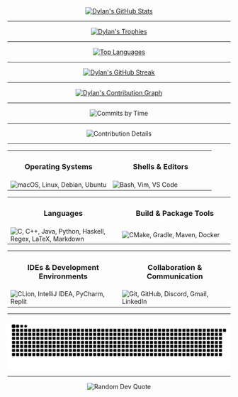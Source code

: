 <div align="center">
  <a href="https://github.com/dhodgson615">
    <img src="https://github-readme-stats.vercel.app/api?username=dhodgson615&show_icons=true&theme=gruvbox&count_private=true&include_all_commits=true" alt="Dylan's GitHub Stats" />
  </a>
</div>

---

<div align="center">
  <a href="https://github.com/dhodgson615">
    <img src="https://github-profile-trophy.vercel.app/?username=dhodgson615&theme=gruvbox&margin-w=20&margin-h=20&column=3" alt="Dylan's Trophies" />
  </a>
</div>

---

<div align="center">
  <a href="https://github.com/dhodgson615">
    <img src="https://github-readme-stats.vercel.app/api/top-langs/?username=dhodgson615&theme=gruvbox&hide=html,css&layout=compact&langs_count=12" alt="Top Languages" />
  </a>
</div>

---

<div align="center">
  <a href="https://github.com/dhodgson615">
    <img src="https://github-readme-streak-stats.herokuapp.com/?user=dhodgson615&theme=gruvbox" alt="Dylan's GitHub Streak" />
  </a>
</div>

---

<div align="center">
  <a href="https://github.com/dhodgson615">
    <img src="https://github-readme-activity-graph.vercel.app/graph?username=dhodgson615&theme=gruvbox" alt="Dylan's Contribution Graph"/>
  </a>
</div>

---

<div align="center">
  <img src="https://github-profile-summary-cards.vercel.app/api/cards/productive-time?username=dhodgson615&theme=gruvbox&utcOffset=-4" alt="Commits by Time"/>
</div>

---

<div align="center">
  <img src="https://github-profile-summary-cards.vercel.app/api/cards/profile-details?username=dhodgson615&theme=gruvbox" alt="Contribution Details"/>
</div>

---

<table>
  <tr width="100%">
    <th><h3 align="center">Operating Systems</h3></th>
    <th><h3 align="center">Shells & Editors</h3></th>
  </tr>
  <tr>
    <td width="50%">
      <img src="https://skillicons.dev/icons?i=apple,linux,debian,ubuntu" alt="macOS, Linux, Debian, Ubuntu" />
    </td>
    <td width="50%">
      <img src="https://skillicons.dev/icons?i=bash,vim,vscode" alt="Bash, Vim, VS Code" />
    </td>
  </tr>
</table>

<table>
  <tr width="100%">
    <th><h3 align="center">Languages</h3></th>
    <th><h3 align="center">Build & Package Tools</h3></th>
  </tr>
  <tr>
    <td width="50%">
      <img src="https://skillicons.dev/icons?i=c,cpp,java,py,haskell,regex,latex,md" alt="C, C++, Java, Python, Haskell, Regex, LaTeX, Markdown" />
    </td>
    <td width="50%">
      <img src="https://skillicons.dev/icons?i=cmake,gradle,maven,docker" alt="CMake, Gradle, Maven, Docker" />
    </td>
  </tr>
</table>

<table>
  <tr width="100%">
    <th><h3 align="center">IDEs & Development Environments</h3></th>
    <th><h3 align="center">Collaboration & Communication</h3></th>
  </tr>
  <tr>
    <td width="50%">
      <img src="https://skillicons.dev/icons?i=clion,idea,pycharm,replit" alt="CLion, IntelliJ IDEA, PyCharm, Replit" />
    </td>
    <td width="50%">
      <img src="https://skillicons.dev/icons?i=git,github,discord,gmail,linkedin" alt="Git, GitHub, Discord, Gmail, LinkedIn" />
    </td>
  </tr>
</table>

---

<div align="center">
  <img src="https://raw.githubusercontent.com/dhodgson615/dhodgson615/output/dist/github-contribution-grid-snake.svg" alt="Snake animation" />
</div>

---

<div align="center">
  <img src="https://quotes-github-readme.vercel.app/api?type=horizontal&theme=gruvbox" alt="Random Dev Quote"/>
</div>
